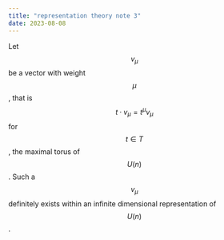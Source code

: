 ```yaml
---
title: "representation theory note 3"
date: 2023-08-08
---
```


Let $$v_\mu$$ be a vector with weight $$\mu$$, that is $$t\cdot v_\mu=t^\mu v_\mu$$ for $$t\in T$$, the maximal torus of $$U(n)$$. Such a $$v_\mu$$ definitely exists within an infinite dimensional representation of $$U(n)$$. 
